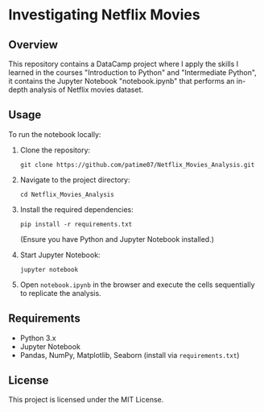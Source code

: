 # Investigating Netflix Movies

## Overview

This repository contains a DataCamp project where I apply the skills I learned in the courses "Introduction to Python" and "Intermediate Python", it contains the Jupyter Notebook "notebook.ipynb" that performs an in-depth analysis of Netflix movies dataset.

## Usage

To run the notebook locally:

1. Clone the repository:
   ```
   git clone https://github.com/patime07/Netflix_Movies_Analysis.git
   ```
2. Navigate to the project directory:
   ```
   cd Netflix_Movies_Analysis
   ```
3. Install the required dependencies:
   ```
   pip install -r requirements.txt
   ```
   (Ensure you have Python and Jupyter Notebook installed.)

4. Start Jupyter Notebook:
   ```
   jupyter notebook
   ```
5. Open `notebook.ipynb` in the browser and execute the cells sequentially to replicate the analysis.

## Requirements

- Python 3.x
- Jupyter Notebook
- Pandas, NumPy, Matplotlib, Seaborn (install via `requirements.txt`)

## License

This project is licensed under the MIT License.

